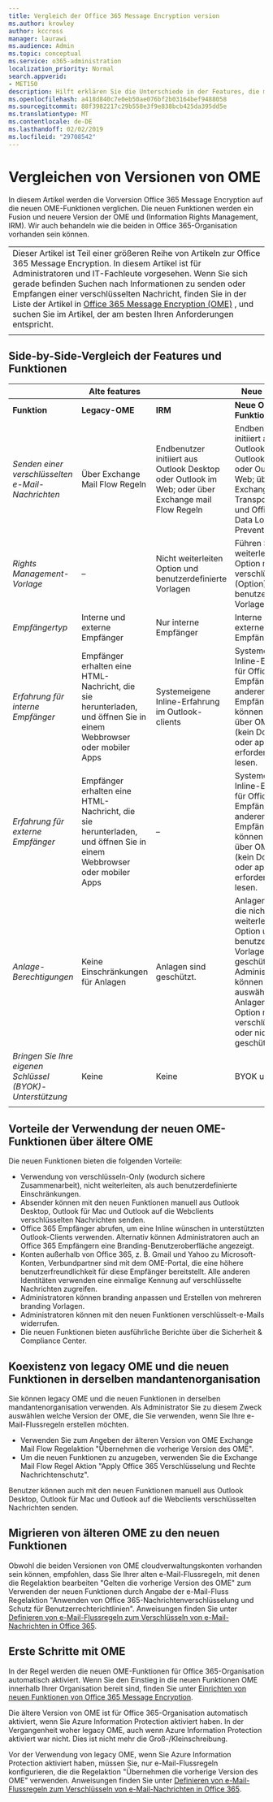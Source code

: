 ```yaml
---
title: Vergleich der Office 365 Message Encryption version
ms.author: krowley
author: kccross
manager: laurawi
ms.audience: Admin
ms.topic: conceptual
ms.service: o365-administration
localization_priority: Normal
search.appverid:
- MET150
description: Hilft erklären Sie die Unterschiede in der Features, die mit unterschiedlichen Versionen von Office 365 Message Encryption sowie übermittelt werden, wie die beiden weiterhin zusammenarbeiten.
ms.openlocfilehash: a418d840c7e0eb50ae076bf2b03164bef9488058
ms.sourcegitcommit: 88f3982217c29b558e3f9e838bcb425da395dd5e
ms.translationtype: MT
ms.contentlocale: de-DE
ms.lasthandoff: 02/02/2019
ms.locfileid: "29708542"
---
```

# <a name="compare-versions-of-ome"></a>Vergleichen von Versionen von OME

In diesem Artikel werden die Vorversion Office 365 Message Encryption auf die neuen OME-Funktionen verglichen. Die neuen Funktionen werden ein Fusion und neuere Version der OME und (Information Rights Management, IRM). Wir auch behandeln wie die beiden in Office 365-Organisation vorhanden sein können.

||
|:-----|
|Dieser Artikel ist Teil einer größeren Reihe von Artikeln zur Office 365 Message Encryption. In diesem Artikel ist für Administratoren und IT-Fachleute vorgesehen. Wenn Sie sich gerade befinden Suchen nach Informationen zu senden oder Empfangen einer verschlüsselten Nachricht, finden Sie in der Liste der Artikel in [Office 365 Message Encryption (OME)](ome.md) , und suchen Sie im Artikel, der am besten Ihren Anforderungen entspricht. |
||

## <a name="side-by-side-comparison-of-features-and-capabilities"></a>Side-by-Side-Vergleich der Features und Funktionen

|                                   |Alte features       |                   |Neue Features              |
|-----------------------------------|-------------------|-------------------|--------------------------|
|**Funktion**                     | **Legacy-OME**    | **IRM**           | **Neue OME-Funktionen** |
|*Senden einer verschlüsselten e-Mail-Nachrichten*        |Über Exchange Mail Flow Regeln|Endbenutzer initiiert aus Outlook Desktop oder Outlook im Web; oder über Exchange mail Flow Regeln|Endbenutzer initiiert aus Outlook Desktop, Outlook für Mac oder Outlook im Web; über Exchange-Transportregeln und Office 365 Data Loss Prevention (DLP)|
|*Rights Management-Vorlage*       |   –      |Nicht weiterleiten Option und benutzerdefinierte Vorlagen|Führen Sie nicht weiterleiten die Option nur verschlüsseln (Option) und benutzerdefinierte Vorlagen|
|*Empfängertyp*                   |Interne und externe Empfänger|Nur interne Empfänger         |Interne und externe Empfänger|
|*Erfahrung für interne Empfänger*|Empfänger erhalten eine HTML-Nachricht, die sie herunterladen, und öffnen Sie in einem Webbrowser oder mobiler Apps|Systemeigene Inline-Erfahrung im Outlook-clients|Systemeigene Inline-Erfahrung für Office 365-Empfänger. Alle anderen Empfänger können Nachricht über OME-Portal (kein Download oder app erforderlich) lesen.|
|*Erfahrung für externe Empfänger*|Empfänger erhalten eine HTML-Nachricht, die sie herunterladen, und öffnen Sie in einem Webbrowser oder mobiler Apps|–|Systemeigene Inline-Erfahrung für Office 365-Empfänger. Alle anderen Empfänger können Nachricht über OME-Portal (kein Download oder app erforderlich) lesen.|
|*Anlage-Berechtigungen*           |Keine Einschränkungen für Anlagen|Anlagen sind geschützt.|Anlagen sind für die nicht weiterleiten Option und benutzerdefinierte Vorlagen geschützt. Administratoren können auswählen, ob Anlagen für die Option nur verschlüsseln oder nicht geschützt sind.|
|*Bringen Sie Ihre eigenen Schlüssel (BYOK)-Unterstützung*|Keine                |Keine               |BYOK unterstützt          |
||

## <a name="advantages-of-using-the-new-ome-capabilities-over-legacy-ome"></a>Vorteile der Verwendung der neuen OME-Funktionen über ältere OME

Die neuen Funktionen bieten die folgenden Vorteile:

- Verwendung von verschlüsseln-Only (wodurch sichere Zusammenarbeit), nicht weiterleiten, als auch benutzerdefinierte Einschränkungen.
- Absender können mit den neuen Funktionen manuell aus Outlook Desktop, Outlook für Mac und Outlook auf die Webclients verschlüsselten Nachrichten senden.
- Office 365 Empfänger abrufen, um eine Inline wünschen in unterstützten Outlook-Clients verwenden. Alternativ können Administratoren auch an Office 365 Empfängern eine Branding-Benutzeroberfläche angezeigt.
- Konten außerhalb von Office 365, z. B. Gmail und Yahoo zu Microsoft-Konten, Verbundpartner sind mit dem OME-Portal, die eine höhere benutzerfreundlichkeit für diese Empfänger bereitstellt. Alle anderen Identitäten verwenden eine einmalige Kennung auf verschlüsselte Nachrichten zugreifen.
- Administratoren können branding anpassen und Erstellen von mehreren branding Vorlagen.
- Administratoren können mit den neuen Funktionen verschlüsselt-e-Mails widerrufen.
- Die neuen Funktionen bieten ausführliche Berichte über die Sicherheit &amp; Compliance Center.

## <a name="coexistence-of-legacy-ome-and-the-new-capabilities-in-the-same-tenant"></a>Koexistenz von legacy OME und die neuen Funktionen in derselben mandantenorganisation

Sie können legacy OME und die neuen Funktionen in derselben mandantenorganisation verwenden. Als Administrator Sie zu diesem Zweck auswählen welche Version der OME, die Sie verwenden, wenn Sie Ihre e-Mail-Flussregeln erstellen möchten.

- Verwenden Sie zum Angeben der älteren Version von OME Exchange Mail Flow Regelaktion "Übernehmen die vorherige Version des OME".
- Um die neuen Funktionen zu anzugeben, verwenden Sie die Exchange Mail Flow Regel Aktion "Apply Office 365 Verschlüsselung und Rechte Nachrichtenschutz".

Benutzer können auch mit den neuen Funktionen manuell aus Outlook Desktop, Outlook für Mac und Outlook auf die Webclients verschlüsselten Nachrichten senden.

## <a name="migrating-from-legacy-ome-to-the-new-capabilities"></a>Migrieren von älteren OME zu den neuen Funktionen

Obwohl die beiden Versionen von OME cloudverwaltungskonten vorhanden sein können, empfohlen, dass Sie Ihrer alten e-Mail-Flussregeln, mit denen die Regelaktion bearbeiten "Gelten die vorherige Version des OME" zum Verwenden der neuen Funktionen durch Angabe der e-Mail-Fluss Regelaktion "Anwenden von Office 365-Nachrichtenverschlüsselung und Schutz für Benutzerrechterichtlinien". Anweisungen finden Sie unter [Definieren von e-Mail-Flussregeln zum Verschlüsseln von e-Mail-Nachrichten in Office 365](define-mail-flow-rules-to-encrypt-email.md).

## <a name="getting-started-with-ome"></a>Erste Schritte mit OME

In der Regel werden die neuen OME-Funktionen für Office 365-Organisation automatisch aktiviert. Wenn Sie den Einstieg in die neuen Funktionen OME innerhalb Ihrer Organisation bereit sind, finden Sie unter [Einrichten von neuen Funktionen von Office 365 Message Encryption](set-up-new-message-encryption-capabilities.md).

Die ältere Version von OME ist für Office 365-Organisation automatisch aktiviert, wenn Sie Azure Information Protection aktiviert haben. In der Vergangenheit woher legacy OME, auch wenn Azure Information Protection aktiviert war nicht. Dies ist nicht mehr die Groß-/Kleinschreibung.

Vor der Verwendung von legacy OME, wenn Sie Azure Information Protection aktiviert haben, müssen Sie, nur e-Mail-Flussregeln konfigurieren, die die Regelaktion "Übernehmen die vorherige Version des OME" verwenden. Anweisungen finden Sie unter [Definieren von e-Mail-Flussregeln zum Verschlüsseln von e-Mail-Nachrichten in Office 365](define-mail-flow-rules-to-encrypt-email.md).